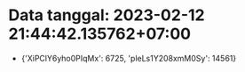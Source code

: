 # Data tanggal: 2023-02-12 21:44:42.135762+07:00

* {'XiPClY6yho0PIqMx': 6725, 'pleLs1Y208xmM0Sy': 14561}
